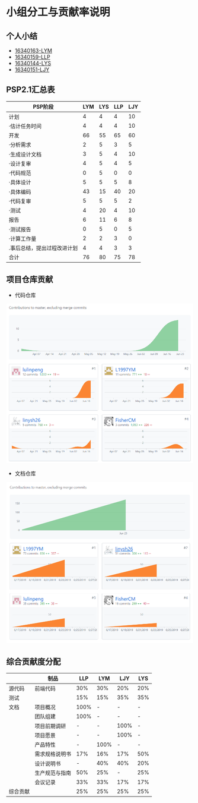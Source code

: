 # 小组分工与贡献率说明

## 个人小结
   
   
   
- [16340163-LYM](16340163-LYM.md)
- [16340159-LLP](16340159-LLP.md)
- [16340144-LYS](16340144-LYSH.md)
- [16340151-LJY](16340151-LJY.md)

## PSP2.1汇总表
   
   
   
   
| PSP阶段 | LYM | LYS | LLP | LJY |
| --------- | - | - | - | - |
| 计划 | 4 | 4 | 4 | 10 |
| ·估计任务时间 | 4 | 4 | 4 | 10 |
| 开发 | 66 | 55 | 65 | 60 |
| ·分析需求 | 2 | 5 | 3 | 5 |
| ·生成设计文档 | 3 | 5 | 4 | 10 |
| ·设计复审 | 4 | 5| 4 | 5 |
| ·代码规范 | 0 | 5 | 0 | 0 |
| ·具体设计 | 5 | 5 | 5 | 8 |
| ·具体编码 | 43 | 15 | 40 | 20 |
| ·代码复审 | 5 | 5 | 5 | 2 |
| ·测试 | 4 | 20 | 4 | 10 |
| 报告 | 6 | 11 | 6 | 8 |
| ·测试报告 | 0 | 5 | 0 | 5 |
| ·计算工作量 | 2 | 2 | 3 | 0 |
| .事后总结，提出过程改进计划 | 4 | 4 | 3 | 3 |
| 合计 | 76 | 80| 75 | 78 |
   
   
   

## 项目仓库贡献

* 代码仓库

![](contribution-image/Projectcode.png)

* 文档仓库

![](contribution-image/Dashboard.png)


## 综合贡献度分配
   
   
   
   
| | 制品 | LLP | LYM | LJY | LYS |
| - | - | - | - | - | - |
| 源代码 | 前端代码 | 30% | 30% | 20% | 20% |
| 测试 | | 15% | 15% | 35% | 35% |
| 文档 | 项目概况 | 100% | - | - | - |
| | 团队组建 | 100% | - | - | - |
| | 项目前期调研 | - | - | 100% | - |
| | 项目愿景 | - | - | 100% | - |
| | 产品特性 | - | 100% | - | - |
| | 需求规格说明书 | 17% | 16% | 17% | 50% |
| | 设计说明书 | - | 40% | 40% | 20% |
| | 生产规范与指南 | 50% | 25% | - | 25% | 
| | 会议记录 | 33% | 33% | 17% | 17% |
| 综合贡献 | | 25% | 25% | 25% | 25% |
   
   
   
   
